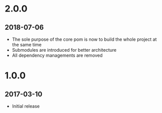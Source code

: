 # 2.0.0

## 2018-07-06 

* The sole purpose of the core pom is now to build the whole project at the same time
* Submodules are introduced for better architecture
* All dependency managements are removed

# 1.0.0

## 2017-03-10

* Initial release
